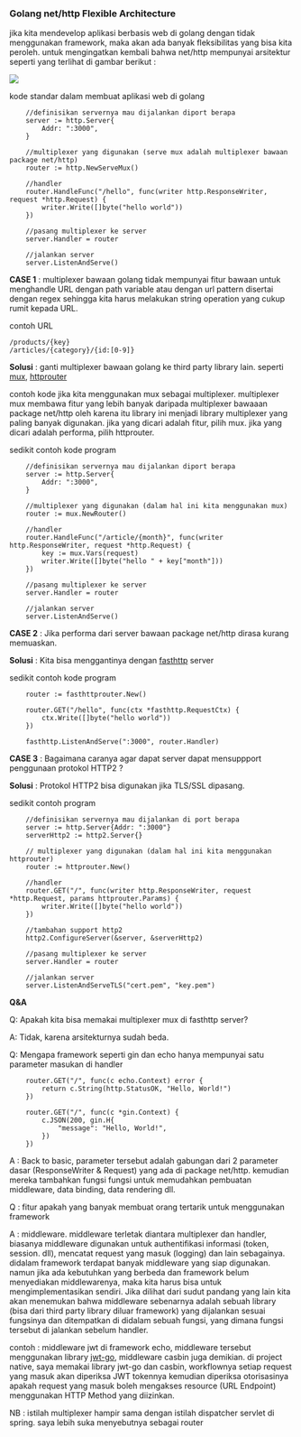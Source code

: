 ### Golang net/http Flexible Architecture

jika kita mendevelop aplikasi berbasis web di golang dengan tidak menggunakan framework, 
maka akan ada banyak fleksibilitas yang bisa kita peroleh. untuk mengingatkan kembali bahwa net/http mempunyai arsitektur 
seperti yang terlihat di gambar berikut : 

![](Screenshot_1.png)

kode standar dalam membuat aplikasi web di golang
```text
    //definisikan servernya mau dijalankan diport berapa
    server := http.Server{
        Addr: ":3000",
    }
    
    //multiplexer yang digunakan (serve mux adalah multiplexer bawaan package net/http)
    router := http.NewServeMux()

    //handler
    router.HandleFunc("/hello", func(writer http.ResponseWriter, request *http.Request) {
        writer.Write([]byte("hello world"))
    })
    
    //pasang multiplexer ke server
    server.Handler = router
    
    //jalankan server
    server.ListenAndServe()
```

__CASE 1__ : multiplexer bawaan golang tidak mempunyai fitur bawaan untuk menghandle URL dengan path variable
atau dengan url pattern disertai dengan regex sehingga kita harus melakukan string operation yang cukup 
rumit kepada URL.

contoh URL

```text
/products/{key}
/articles/{category}/{id:[0-9]}
``` 

__Solusi__ : ganti multiplexer bawaan golang ke third party library lain.
seperti [mux](https://github.com/gorilla/mux#examples), [httprouter](https://github.com/julienschmidt/httprouter)

contoh kode jika kita menggunakan mux sebagai multiplexer. multiplexer mux membawa fitur yang lebih banyak
daripada multiplexer bawaaan package net/http oleh karena itu library ini menjadi library multiplexer yang paling
banyak digunakan. jika yang dicari adalah fitur, pilih mux. jika yang dicari adalah performa, pilih httprouter. 

sedikit contoh kode program 
```text
    //definisikan servernya mau dijalankan diport berapa
    server := http.Server{
        Addr: ":3000",
    }

    //multiplexer yang digunakan (dalam hal ini kita menggunakan mux)
    router := mux.NewRouter()
    
    //handler
    router.HandleFunc("/article/{month}", func(writer http.ResponseWriter, request *http.Request) {
        key := mux.Vars(request)
        writer.Write([]byte("hello " + key["month"]))
    })

    //pasang multiplexer ke server
    server.Handler = router

    //jalankan server
    server.ListenAndServe()
``` 

__CASE 2__ : Jika performa dari server bawaan package net/http dirasa kurang memuaskan.
 
__Solusi__ : Kita bisa menggantinya dengan [fasthttp](https://github.com/valyala/fasthttp) server

sedikit contoh kode program 

```text
    router := fasthttprouter.New()

    router.GET("/hello", func(ctx *fasthttp.RequestCtx) {
	    ctx.Write([]byte("hello world"))
    })

    fasthttp.ListenAndServe(":3000", router.Handler)
```

__CASE 3__ : Bagaimana caranya agar dapat server dapat mensuppport penggunaan protokol HTTP2 ?

__Solusi__ : Protokol HTTP2 bisa digunakan jika TLS/SSL dipasang.

sedikit contoh program
```text
    //definisikan servernya mau dijalankan di port berapa
    server := http.Server{Addr: ":3000"}
    serverHttp2 := http2.Server{}

    // multiplexer yang digunakan (dalam hal ini kita menggunakan httprouter)
    router := httprouter.New()

    //handler
    router.GET("/", func(writer http.ResponseWriter, request *http.Request, params httprouter.Params) {
        writer.Write([]byte("hello world"))
    })

    //tambahan support http2
    http2.ConfigureServer(&server, &serverHttp2)
    
    //pasang multiplexer ke server
    server.Handler = router

    //jalankan server
    server.ListenAndServeTLS("cert.pem", "key.pem")
```

__Q&A__

Q: Apakah kita bisa memakai multiplexer mux di fasthttp server?

A: Tidak, karena arsitekturnya sudah beda. 

Q: Mengapa framework seperti gin dan echo hanya mempunyai satu parameter
masukan di handler

```text
    router.GET("/", func(c echo.Context) error {
        return c.String(http.StatusOK, "Hello, World!")
    })

    router.GET("/", func(c *gin.Context) {
        c.JSON(200, gin.H{
            "message": "Hello, World!",
        })
    })
```

A : Back to basic, parameter tersebut adalah gabungan dari 2 parameter
dasar (ResponseWriter & Request) yang ada di package net/http. kemudian mereka
tambahkan fungsi fungsi untuk memudahkan pembuatan middleware, 
data binding, data rendering dll.

Q : fitur apakah yang banyak membuat orang tertarik untuk menggunakan framework

A : middleware. middleware terletak diantara multiplexer dan handler, biasanya middleware
digunakan untuk authentifikasi informasi (token, session. dll), mencatat request yang masuk (logging) dan lain sebagainya.
didalam framework terdapat banyak middleware yang siap digunakan.
namun jika ada kebutuhkan yang berbeda dan framework belum menyediakan middlewarenya, maka kita harus 
bisa untuk mengimplementasikan sendiri. Jika dilihat dari sudut pandang yang lain kita akan menemukan
bahwa middleware sebenarnya adalah sebuah library (bisa dari third party library diluar framework) yang dijalankan sesuai fungsinya 
dan ditempatkan di didalam sebuah fungsi, yang dimana fungsi tersebut di jalankan sebelum handler.

contoh : middleware jwt di framework echo, middleware tersebut menggunakan library [jwt-go](https://github.com/dgrijalva/jwt-go), middleware casbin juga demikian.
di project native, saya memakai library jwt-go dan casbin, workflownya setiap request yang masuk akan diperiksa JWT tokennya kemudian diperiksa otorisasinya apakah request yang masuk 
boleh mengakses resource (URL Endpoint) menggunakan HTTP Method yang diizinkan.

NB : istilah multiplexer hampir sama dengan istilah dispatcher servlet di spring. saya lebih suka menyebutnya sebagai router